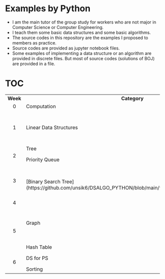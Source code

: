 # Examples by Python

- I am the main tutor of the group study for workers who are not major in Computer Science or Computer Engineering.
- I teach them some basic data structures and some basic algorithms.
- The source codes in this repository are the examples I proposed to members as practice.
- Source codes are provided as jupyter notebook files.
- Some examples of implementing a data structure or an algorithm are provided in discrete files. But most of source codes (solutions of BOJ) are provided in a file.


# TOC

<table>
    <tr>
        <td ><center><b>Week</b></center> </td>
        <td><center><b>Category</b></center></td>
        <td><center><b>Topic</b></center></td>
        <td><center><b>Assignment</b></center></td>
    </tr>
    <tr>
    <td><center>0</center></td>
     <td>Computation</td>
     <td>OT & Analysis of algorithms</td>
     <td></td>
   </tr>
   <tr>
	   <td rowspan = 2><center>1</center></td>
	   <td rowspan = 2>Linear Data Structures</td>
	   <td>[Array](https://github.com/unsik6/DSALGO_PYTHON/blob/main/w01_01_array_list/w01_01_Array.ipynb), [Vector](https://github.com/unsik6/DSALGO_PYTHON/blob/main/w01_01_array_list/w01_01_Vector.ipynb), [List](https://github.com/unsik6/DSALGO_PYTHON/blob/main/w01_01_array_list/w01_01_List.ipynb), Sequence</td>
	   <td>[BOJ_1158, BOJ2346](https://github.com/unsik6/DSALGO_PYTHON/blob/main/w01_01_array_list/w01_01_practice.ipynb)</td>
   </tr>
   <tr>
	   <td>[Stack](https://github.com/unsik6/DSALGO_PYTHON/blob/main/w01_02_stack_queue/w01_02_Stack.ipynb), [Queue](https://github.com/unsik6/DSALGO_PYTHON/blob/main/w01_02_stack_queue/w01_02_Queue.ipynb)</td>
	   <td>[BOJ_10828, BOJ_1935, BOJ_1918, BOJ_18258, BOJ_1021, BOJ_1021](https://github.com/unsik6/DSALGO_PYTHON/blob/main/w01_02_stack_queue/w01_02_practice.ipynb)</td>
   </tr>
   <tr>
	   <td rowspan = 2><center>2</center></td>
	   <td>Tree</td>
	   <td>[General Tree, Binary Tree](https://github.com/unsik6/DSALGO_PYTHON/blob/main/w02_01_tree/w02_01_tree.ipynb)</td>
	   <td>[BOJ_1991](https://github.com/unsik6/DSALGO_PYTHON/blob/main/w02_01_tree/w02_01_practice.ipynb)</td>
   </tr>
   <tr>
       <td>Priority Queue</td>
	   <td>[Heap](https://github.com/unsik6/DSALGO_PYTHON/blob/main/w02_02_Heap/w02_02_Heap.ipynb)</td>
	   <td>[BOJ_1927, BOJ_2750, BOJ_2751](https://github.com/unsik6/DSALGO_PYTHON/blob/main/w02_02_Heap/w02_02_practice.ipynb)</td>
   </tr>
    <tr>
	   <td rowspan = 2><center>3</center></td>
	   <td rowspan = 3>[Binary Search Tree](https://github.com/unsik6/DSALGO_PYTHON/blob/main/w03_01_BST/w03_01_BST.ipynb)</td>
	   <td>Binary Search, Lower bound, Binary Search Tree</td>
	   <td>[BOJ_1920, BOJ_10816, BOJ_5639](https://github.com/unsik6/DSALGO_PYTHON/blob/main/w03_01_BST/w03_01_Practice.ipynb)</td>
   </tr>
    <tr>
	   <td>[AVL Tree](https://github.com/unsik6/DSALGO_PYTHON/blob/main/w03_02_AVL%20Tree/w03_02_AVL%20Tree.ipynb)</td>
	   <td>[BOJ_1920](https://github.com/unsik6/DSALGO_PYTHON/blob/main/w03_02_AVL%20Tree/w03_02_practice.ipynb)</td>
   </tr>
    <tr>
	   <td rowspan = 2><center>4</center></td>
	   <td>Red-Black Tree</td>
	   <td> </td>
   </tr>
   <tr>
	   <td rowspan = 2>Graph</td>
	   <td>Graph, [Graph representation](https://github.com/unsik6/DSALGO_PYTHON/blob/main/w04_02_Basic%20Graph/w04_02_Basic%20Graph.ipynb)</td>
	   <td> </td>
   </tr>
   <tr>
   <td rowspan = 2><center>5</center></td>
	   <td>Graph Traversal([BFS](https://github.com/unsik6/DSALGO_PYTHON/blob/main/w05_01_Graph%20Traversal%2C%20Topological%20Sorting/w05_01_BFS.ipynb), [DFS](https://github.com/unsik6/DSALGO_PYTHON/blob/main/w05_01_Graph%20Traversal%2C%20Topological%20Sorting/w05_01_DFS.ipynb)), [Topological Sorting](https://github.com/unsik6/DSALGO_PYTHON/blob/main/w05_01_Graph%20Traversal%2C%20Topological%20Sorting/w05_01_Topological%20Sorting.ipynb)</td>
	   <td>BOJ_1260, BOJ_2252</td>
   </tr>
      <tr>
	   <td>Hash Table</td>
	   <td>Hash Table, Collision Handling</td>
	   <td> </td>
   </tr>
   <tr>
   <td rowspan = 2><center>6</center></td>
   <td>DS for PS</td>
	   <td>[Disjoint set, Segment Tree](https://github.com/unsik6/DSALGO_PYTHON/blob/main/w06_01_DS%20for%20PS/w06_01_PS_DS.ipynb), Trie</td>
	   <td>[BOJ_20040, BOJ_2042](https://github.com/unsik6/DSALGO_PYTHON/blob/main/w06_01_DS%20for%20PS/w06_01_practice.ipynb)</td>
   </tr>
    <tr>
	   <td rowspan = 2>Sorting</td>
	   <td>Merge sorting, (Randomized) Quick sorting, </td>
	   <td> </td>
   </tr>
</table>
